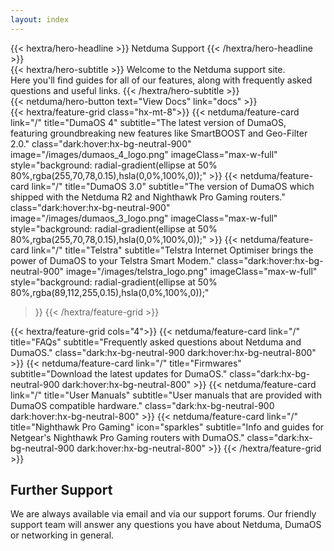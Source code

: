 ```yaml
---
layout: index
---
```


<div class="hx-mt-6 hx-mb-6">
{{< hextra/hero-headline >}}
  Netduma Support
{{< /hextra/hero-headline >}}
</div>

<div class="hx-mb-8">
{{< hextra/hero-subtitle >}}
  Welcome to the Netduma support site.&nbsp;<br class="sm:hx-block hx-hidden" />Here you'll find guides for all of our features, along with frequently asked questions and useful links.
{{< /hextra/hero-subtitle >}}
</div>

<div class="hx-mb-12">
{{< netduma/hero-button text="View Docs" link="docs" >}}
</div>

<div class="hx-mt-6">
{{< hextra/feature-grid class="hx-mt-8">}}
  {{< netduma/feature-card
    link="/"
    title="DumaOS 4"
    subtitle="The latest version of DumaOS, featuring groundbreaking new features like SmartBOOST and Geo-Filter 2.0."
    class="dark:hover:hx-bg-neutral-900"
    image="/images/dumaos_4_logo.png"
    imageClass="max-w-full"
    style="background: radial-gradient(ellipse at 50% 80%,rgba(255,70,78,0.15),hsla(0,0%,100%,0));"
  >}}
  {{< netduma/feature-card
    link="/"
    title="DumaOS 3.0"
    subtitle="The version of DumaOS which shipped with the Netduma R2 and Nighthawk Pro Gaming routers."
    class="dark:hover:hx-bg-neutral-900"
    image="/images/dumaos_3_logo.png"
    imageClass="max-w-full"
    style="background: radial-gradient(ellipse at 50% 80%,rgba(255,70,78,0.15),hsla(0,0%,100%,0));"
  >}}
  {{< netduma/feature-card
    link="/"
    title="Telstra"
    subtitle="Telstra Internet Optimiser brings the power of DumaOS to your Telstra Smart Modem."
    class="dark:hover:hx-bg-neutral-900"
    image="/images/telstra_logo.png"
    imageClass="max-w-full"
    style="background: radial-gradient(ellipse at 50% 80%,rgba(89,112,255,0.15),hsla(0,0%,100%,0));"
    
  >}}
{{< /hextra/feature-grid >}}
</div>

<div class="hx-mt-4">
{{< hextra/feature-grid cols="4">}}
  {{< netduma/feature-card
    link="/"
    title="FAQs"
    subtitle="Frequently asked questions about Netduma and DumaOS."
    class="dark:hx-bg-neutral-900 dark:hover:hx-bg-neutral-800"
  >}}
  {{< netduma/feature-card
    link="/"
    title="Firmwares"
    subtitle="Download the latest updates for DumaOS."
    class="dark:hx-bg-neutral-900 dark:hover:hx-bg-neutral-800"
  >}}
  {{< netduma/feature-card
    link="/"
    title="User Manuals"
    subtitle="User manuals that are provided with DumaOS compatible hardware."
    class="dark:hx-bg-neutral-900 dark:hover:hx-bg-neutral-800"
  >}}
  {{< netduma/feature-card
    link="/"
    title="Nighthawk Pro Gaming"
    icon="sparkles"
    subtitle="Info and guides for Netgear's Nighthawk Pro Gaming routers with DumaOS."
    class="dark:hx-bg-neutral-900 dark:hover:hx-bg-neutral-800"
  >}}
{{< /hextra/feature-grid >}}
</div>

## Further Support
We are always available via email and via our support forums. Our friendly support team will answer any questions you have about Netduma, DumaOS or networking in general.